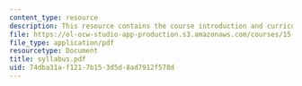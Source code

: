```yaml
---
content_type: resource
description: This resource contains the course introduction and curriculum.
file: https://ol-ocw-studio-app-production.s3.amazonaws.com/courses/15-778-management-of-supply-networks-for-products-and-services-summer-2004/74dba31af1217b153d5d8ad7912f578d_syllabus.pdf
file_type: application/pdf
resourcetype: Document
title: syllabus.pdf
uid: 74dba31a-f121-7b15-3d5d-8ad7912f578d
---
```

